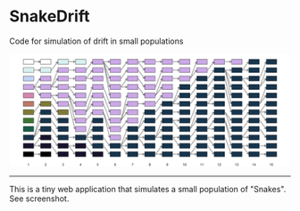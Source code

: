 # SnakeDrift

Code for simulation of drift in small populations


![](screenshot.png)

***

This is a tiny web application that simulates a small population of "Snakes".  See screenshot.

